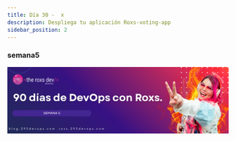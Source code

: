 ```yaml
---
title: Día 30 -  x
description: Despliega tu aplicación Roxs-voting-app
sidebar_position: 2
---
```


### semana5
![](../../static/images/banner/5.png)